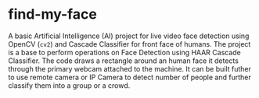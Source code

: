 # find-my-face
A basic Artificial Intelligence (AI) project for live video face detection using OpenCV (`cv2`) and Cascade Classifier for front face of humans.
The project is a base to perform operations on Face Detection using HAAR Cascade Classifier. The code draws a rectangle around an human face it detects through the primary webcam attached to the machine. It can be built futher to use remote camera or IP Camera to detect number of people and further classify them into a group or a crowd.
